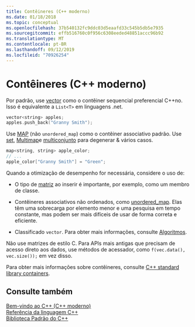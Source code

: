 ```yaml
---
title: Contêineres (C++ moderno)
ms.date: 01/18/2018
ms.topic: conceptual
ms.openlocfilehash: 37b540132fc9ddc03d5eaafd33c545b5db5e7935
ms.sourcegitcommit: effb516760c0f956c6308eeded48851accc96b92
ms.translationtype: MT
ms.contentlocale: pt-BR
ms.lasthandoff: 09/12/2019
ms.locfileid: "70926254"
---
```

# <a name="containers-modern-c"></a>Contêineres (C++ moderno)

Por padrão, use [vector](../standard-library/vector-class.md) como o contêiner sequencial preferencial C++no. Isso é equivalente a `List<T>` em linguagens .net.

```cpp
vector<string> apples;
apples.push_back("Granny Smith");
```

Use [MAP](../standard-library/map-class.md) (não `unordered_map`) como o contêiner associativo padrão. Use [set](../standard-library/set-class.md), [Multimap](../standard-library/multimap-class.md)e [multiconjunto](../standard-library/multiset-class.md) para degenerar & vários casos.

```cpp
map<string, string> apple_color;
// ...
apple_color["Granny Smith"] = "Green";
```

Quando a otimização de desempenho for necessária, considere o uso de:

- O tipo de [matriz](../standard-library/array-class-stl.md) ao inserir é importante, por exemplo, como um membro de classe.

- Contêineres associativos não ordenados, como [unordered_map](../standard-library/unordered-map-class.md). Elas têm uma sobrecarga por elemento menor e uma pesquisa em tempo constante, mas podem ser mais difíceis de usar de forma correta e eficiente.

- Classificado `vector`. Para obter mais informações, consulte [Algoritmos](../cpp/algorithms-modern-cpp.md).

Não use matrizes de estilo C. Para APIs mais antigas que precisam de acesso direto aos dados, use métodos de acessador, como `f(vec.data(), vec.size());` em vez disso.

Para obter mais informações sobre contêineres, consulte [ C++ standard library containers](../standard-library/stl-containers.md).

## <a name="see-also"></a>Consulte também

[Bem-vindo ao C++ (C++ moderno)](../cpp/welcome-back-to-cpp-modern-cpp.md)<br/>
[Referência da linguagem C++](../cpp/cpp-language-reference.md)<br/>
[Biblioteca Padrão do C++](../standard-library/cpp-standard-library-reference.md)

